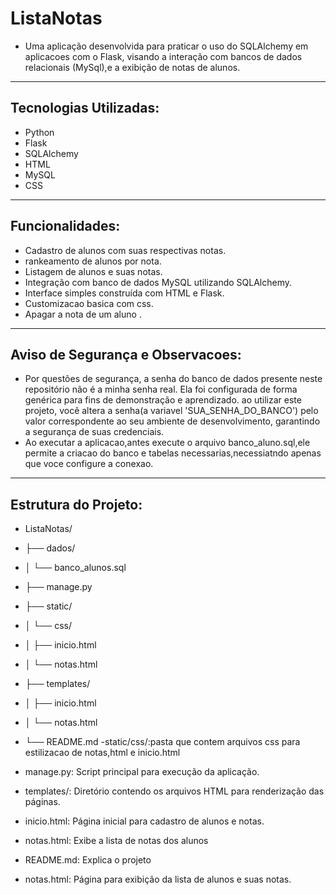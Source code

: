 # ListaNotas

- Uma aplicação desenvolvida para praticar o uso do SQLAlchemy em aplicacoes com o Flask, visando a interação com bancos de dados relacionais (MySql),e a exibição de notas de alunos.
---

## Tecnologias Utilizadas:

- Python
- Flask
- SQLAlchemy
- HTML
- MySQL
- CSS
---
## Funcionalidades:

- Cadastro de alunos com suas respectivas notas.
- rankeamento de alunos por nota.
- Listagem de alunos e suas notas.
- Integração com banco de dados MySQL utilizando SQLAlchemy.
- Interface simples construída com HTML e Flask.
- Customizacao basica com css.
- Apagar a nota de um aluno .
---
## Aviso de Segurança e Observacoes:

- Por questões de segurança, a senha do banco de dados presente neste repositório não é a minha senha real. Ela foi configurada de forma genérica para fins de demonstração e aprendizado.  ao utilizar este projeto, você altera a senha(a variavel 'SUA_SENHA_DO_BANCO') pelo valor correspondente ao seu ambiente de desenvolvimento, garantindo a segurança de suas credenciais.
- Ao executar a aplicacao,antes execute o arquivo banco_aluno.sql,ele permite a criacao do banco e tabelas necessarias,necessiatndo apenas que voce configure a conexao.
---
## Estrutura do Projeto:

- ListaNotas/
- ├── dados/
- │     └── banco_alunos.sql
- ├── manage.py
- ├── static/
- │    └── css/
- │      ├── inicio.html
- │      └── notas.html
- ├── templates/
- │   ├── inicio.html
- │   └── notas.html
- └── README.md
-static/css/:pasta que contem arquivos css para estilizacao de notas,html e inicio.html

- manage.py: Script principal para execução da aplicação.

- templates/: Diretório contendo os arquivos HTML para renderização das páginas.

- inicio.html: Página inicial para cadastro de alunos e notas.

- notas.html: Exibe a lista de notas dos alunos

- README.md: Explica o projeto


- notas.html: Página para exibição da lista de alunos e suas notas.
